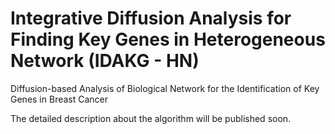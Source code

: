 # Integrative Diffusion Analysis for Finding Key Genes in Heterogeneous Network (IDAKG - HN)
Diffusion-based Analysis of Biological Network for the Identification of Key Genes in Breast Cancer

The detailed description about the algorithm will be published soon.
